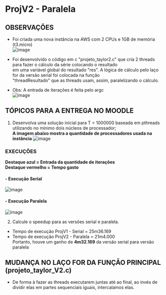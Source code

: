 # ProjV2 - Paralela

## OBSERVAÇÕES
- Foi criada uma nova instância na AWS com 2 CPUs e 1GB de memória (t3.micro)  
![image](https://user-images.githubusercontent.com/73514316/196544020-b1cd3d3a-1fae-4519-b923-b869a1f2520c.png)

- Foi desenvolvido o código em c "projeto_taylor2.c" que cria 2 threads para fazer o cálculo da série colocando o resultado  
em uma variável global do resultado "res". A lógica de cálculo pelo laço for da versão serial foi colocada na função   
"threadResultado" que as threads usam, assim, paralelizando o cálculo.

- Obs: A entrada de iterações é feita pelo argc  
![image](https://user-images.githubusercontent.com/73514316/196547246-ea54040c-767b-4948-8272-e39e24d69190.png)



## TÓPICOS PARA A ENTREGA NO MOODLE
1) Desenvolva uma solução inicial para T = 1000000 baseada em pthreads utilizando no mínimo dois núcleos de processador;  
**A imagem abaixo mostra a quantidade de processadores usada na instância**
![image](https://user-images.githubusercontent.com/73514316/196546417-d7eedbf7-17da-4a9e-a3d6-06b83d1719d7.png)

### EXECUÇÕES
**Destaque azul = Entrada da quantidade de iterações**  
**Destaque vermelho = Tempo gasto**

#### - Execução Serial

![image](https://user-images.githubusercontent.com/73514316/196546972-8bbdb3dd-2ebe-4df7-b338-c7f417d006d2.png)

#### - Execução Paralela
![image](https://user-images.githubusercontent.com/73514316/196546901-becfc670-b59a-4c9e-aa82-7f08a000ba36.png)


2) Calcule o speedup para as versões serial e paralela.  
- Tempo de execução ProjV1 - Serial = 25m36.169  
- Tempo de execução ProjV2 - Paralela = 21m4.000  
Portanto, houve um ganho de **4m32.169** da versão serial para versão paralela


## MUDANÇA NO LAÇO FOR DA FUNÇÃO PRINCIPAL (projeto_taylor_V2.c)
- De forma à fazer as threads executarem juntas até ao final, ao invés de dividir elas em partes sequenciais iguais, intercalamos elas. 

